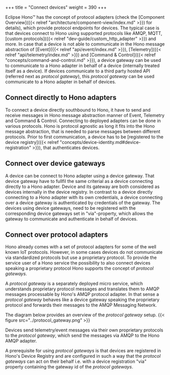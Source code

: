 +++
title = "Connect devices"
weight = 390
+++

Eclipse Hono&trade; has the concept of protocol adapters (check the [Component Overview]({{< relref "architecture/component-view/index.md" >}}) for details),
which provide protocol endpoints for devices. The typical case is that devices connect to Hono using supported protocols like AMQP, MQTT, [custom protocols]({{< relref "dev-guide/custom_http_adapter" >}}) and more. In case that a device is not able to communicate in the Hono message abstraction of [Event]({{< relref "api/event/index.md" >}}), [Telemetry]({{< relref "api/telemetry/index.md" >}}) and [Command & Control]({{< relref "concepts/command-and-control.md" >}}), a device gateway can be used to communicate to a Hono adapter in behalf of a device (internally treated itself as a device). If devices communicate to a third party hosted API (referred next as *protocol gateway*), this *protocol gateway* can be used communicate to a Hono adapter in behalf of devices.

## Connect directly to Hono adapters

To connect a device directly southbound to Hono, it have to send and receive messages in Hono message abstraction manner of Event, Telemetry and Command & Control. Connecting to deployed adapters can be done in various protocols. Hono is protocol agnostic as long it fits into the Hono message abstraction, that is needed to parse messages between different protocols. Prior to first communication, a device has to be [registered to the device registry]({{< relref "concepts/device-identity.md#device-registration" >}}), that authenticates devices.

## Connect over device gateways

A device can be connect to Hono adapter using a device gateway. That device gateway have to fullfil the same criterial as a device connecting directly to a Hono adapter. Device and its gateway are both considered as devices internally in the device registry. In contrast to a device directly connecting to a Hono adapter with its own credentials, a device connecting over a device gateway is authenticated by credentials of the gateway. The devices using device gateways, need to be registered with the corresponding device gateways set in "via"-property, which allows the gateway to communicate and authenticate in behalf of devices.

## Connect over protocol adapters

Hono already comes with a set of protocol adapters for some of the well known IoT protocols.
However, in some cases devices do not communicate via standardized protocols but use a proprietary protocol.
To provide the service user of a Hono service the possibility to also connect devices speaking a proprietary protocol
Hono supports the concept of *protocol gateways*.

A *protocol gateway* is a separately deployed micro service, which understands proprietary protocol messages and translates
them to AMQP messages processable by Hono's AMQP protocol adapter.
In that sense a *protocol gateway* behaves like a device gateway speaking the proprietary protocol and forwards their
messages to the AMQP Messaging Network.

The diagram below provides an overview of the *protocol gateway* setup.
{{< figure src="../protocol_gateway.png" >}}  

Devices send telemetry/event messages via their own proprietary protocols to the *protocol gateway*,
which send the messages via AMQP to the Hono AMQP adapter.

A prerequisite for using *protocol gateways* is that devices are registered in Hono's Device Registry
and are configured in such a way that the *protocol gateways* can act on their behalf i.e.
with a device registration "via" property containing the gateway id of the *protocol gateways*.

<!-- Example:  -->
<!-- LINK TO CODE -->